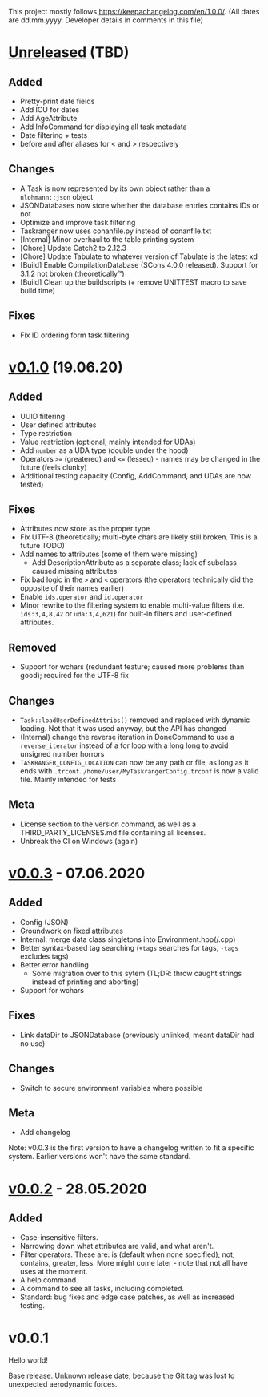 This project mostly follows <https://keepachangelog.com/en/1.0.0/>. (All dates are dd.mm.yyyy. Developer details in comments in this file)

<!--
This file syntax bases itself on https://keepachangelog.com/en/1.0.0/

There's a couple deviations from this standard, one of which is the dates. Dates are in the format of dd.mm.yyyy, because I said so. :D

Additionally, because meta, the version headers are H1s, while subheaders are H2. (The standard sets versions at H2 and subheaders at H3, but since I'm not gonna bother with an H1 for `# Changelog`, I'm just gonna decrease the level).

Finally, there's an additional header for grouping changes: Meta. This one covers meta changes that don't affect the project itself (like CI, changelogs, and changes to various GitHub related stuff)

This file currently cannot be automated. See #12: https://github.com/LunarWatcher/Taskranger/pull/12
Generation tools either rely on issues and PRs, which breaks with my format, or commit messages, which breaks because not all commits actually make a change worth recording. Ideas for better tools are welcome, but until then, this will be handled manually.
-->

# [Unreleased] (TBD)

## Added
* Pretty-print date fields
* Add ICU for dates
* Add AgeAttribute
* Add InfoCommand for displaying all task metadata
* Date filtering + tests
* before and after aliases for &lt; and &gt; respectively

## Changes
* A Task is now represented by its own object rather than a `nlohmann::json` object
* JSONDatabases now store whether the database entries contains IDs or not
* Optimize and improve task filtering
* Taskranger now uses conanfile.py instead of conanfile.txt
* [Internal] Minor overhaul to the table printing system
* [Chore] Update Catch2 to 2.12.3
* [Chore] Update Tabulate to whatever version of Tabulate is the latest xd
* [Build] Enable CompilationDatabase (SCons 4.0.0 released). Support for 3.1.2 not broken (theoretically:tm:)
* [Build] Clean up the buildscripts (+ remove UNITTEST macro to save build time)

## Fixes
* Fix ID ordering form task filtering

# [v0.1.0] (19.06.20)

## Added
* UUID filtering
* User defined attributes
* Type restriction
* Value restriction (optional; mainly intended for UDAs)
* Add `number` as a UDA type (double under the hood)
* Operators `>=` (greatereq) and `<=` (lesseq) - names may be changed in the future (feels clunky)
* Additional testing capacity (Config, AddCommand, and UDAs are now tested)

## Fixes
* Attributes now store as the proper type
* Fix UTF-8 (theoretically; multi-byte chars are likely still broken. This is a future TODO)
* Add names to attributes (some of them were missing)
    * Add DescriptionAttribute as a separate class; lack of subclass caused missing attributes
* Fix bad logic in the `>` and `<` operators (the operators technically did the opposite of their names earlier)
* Enable `ids.operator` and `id.operator`
* Minor rewrite to the filtering system to enable multi-value filters (i.e. `ids:3,4,8,42` or `uda:3,4,621`) for built-in filters and user-defined attributes.

## Removed
* Support for wchars (redundant feature; caused more problems than good); required for the UTF-8 fix

## Changes
* `Task::loadUserDefinedAttribs()` removed and replaced with dynamic loading. Not that it was used anyway, but the API has changed
* (Internal) change the reverse iteration in DoneCommand to use a `reverse_iterator` instead of a for loop with a long long to avoid unsigned number horrors
* `TASKRANGER_CONFIG_LOCATION` can now be any path or file, as long as it ends with `.trconf`. `/home/user/MyTaskrangerConfig.trconf` is now a valid file. Mainly intended for tests

## Meta
* License section to the version command, as well as a THIRD_PARTY_LICENSES.md file containing all licenses.
* Unbreak the CI on Windows (again)

# [v0.0.3] - 07.06.2020

## Added
* Config (JSON)
* Groundwork on fixed attributes
* Internal: merge data class singletons into Environment.hpp(/.cpp)
* Better syntax-based tag searching (`+tags` searches for tags, `-tags` excludes tags)
* Better error handling
    * Some migration over to this sytem (TL;DR: throw caught strings instead of printing and aborting)
* Support for wchars

## Fixes
* Link dataDir to JSONDatabase (previously unlinked; meant dataDir had no use)

## Changes
* Switch to secure environment variables where possible

## Meta
* Add changelog

Note: v0.0.3 is the first version to have a changelog written to fit a specific system. Earlier versions won't have the same standard.

# [v0.0.2] - 28.05.2020

## Added
* Case-insensitive filters.
* Narrowing down what attributes are valid, and what aren't.
* Filter operators. These are: is (default when none specified), not, contains, greater, less. More might come later - note that not all have uses at the moment.
* A help command.
* A command to see all tasks, including completed.
* Standard: bug fixes and edge case patches, as well as increased testing.

# v0.0.1

Hello world!

Base release. Unknown release date, because the Git tag was lost to unexpected aerodynamic forces.


<!-- Links -->
[Unreleased]: //github.com/LunarWatcher/Taskranger/compare/v0.1.0...HEAD
[v0.1.0]: //github.com/LunarWatcher/Taskranger/compare/v0.0.3...v0.1.0
[v0.0.3]: //github.com/LunarWatcher/Taskranger/compare/v0.0.2...v0.0.3
[v0.0.2]: //github.com/LunarWatcher/Taskranger/releases/tag/v0.0.2
